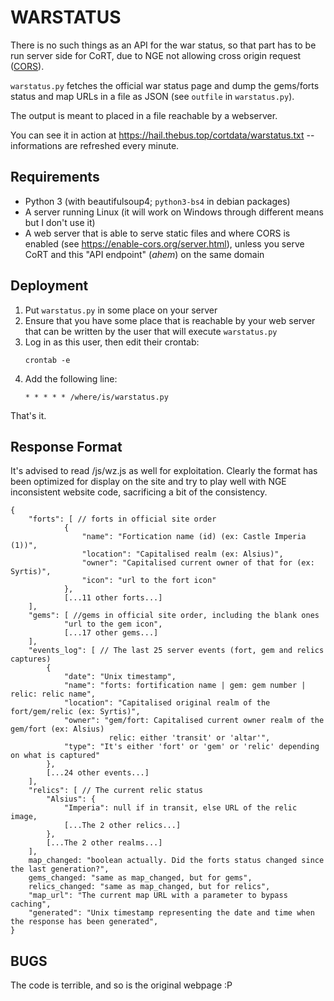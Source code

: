 # WARSTATUS

There is no such things as an API for the war status, so that part has to be
run server side for CoRT, due to NGE not allowing cross origin request
([CORS](https://developer.mozilla.org/en-US/docs/Web/HTTP/CORS)).

`warstatus.py` fetches the official war status page and dump the gems/forts
status and map URLs in a file as JSON (see `outfile` in `warstatus.py`).

The output is meant to placed in a file reachable by a webserver.

You can see it in action at https://hail.thebus.top/cortdata/warstatus.txt --
informations are refreshed every minute.

## Requirements

- Python 3 (with beautifulsoup4; `python3-bs4` in debian packages)
- A server running Linux (it will work on Windows through different means but I don't use it)
- A web server that is able to serve static files and where CORS is enabled
  (see https://enable-cors.org/server.html), unless you serve CoRT and this
  "API endpoint" (*ahem*) on the same domain

## Deployment

1. Put `warstatus.py` in some place on your server
2. Ensure that you have some place that is reachable by your web server that
   can be written by the user that will execute `warstatus.py`
3. Log in as this user, then edit their crontab:
	```
	crontab -e
	```
4. Add the following line:
	```
	* * * * * /where/is/warstatus.py
	```

That's it.

## Response Format

It's advised to read /js/wz.js as well for exploitation. Clearly the format has
been optimized for display on the site and try to play well with NGE inconsistent
website code, sacrificing a bit of the consistency.

```
{
    "forts": [ // forts in official site order
            {
                "name": "Fortication name (id) (ex: Castle Imperia (1))",
                "location": "Capitalised realm (ex: Alsius)",
                "owner": "Capitalised current owner of that for (ex: Syrtis)",
                "icon": "url to the fort icon"
            },
            [...11 other forts...]
    ],
    "gems": [ //gems in official site order, including the blank ones
            "url to the gem icon",
            [...17 other gems...]
    ],
    "events_log": [ // The last 25 server events (fort, gem and relics captures)
        {
            "date": "Unix timestamp",
            "name": "forts: fortification name | gem: gem number | relic: relic name",
            "location": "Capitalised original realm of the fort/gem/relic (ex: Syrtis)",
            "owner": "gem/fort: Capitalised current owner realm of the gem/fort (ex: Alsius)
                      relic: either 'transit' or 'altar'",
            "type": "It's either 'fort' or 'gem' or 'relic' depending on what is captured"
        },
        [...24 other events...]
    ],
    "relics": [ // The current relic status
        "Alsius": {
            "Imperia": null if in transit, else URL of the relic image,
            [...The 2 other relics...]
        },
        [...The 2 other realms...]
    ],
    map_changed: "boolean actually. Did the forts status changed since the last generation?",
    gems_changed: "same as map_changed, but for gems",
    relics_changed: "same as map_changed, but for relics",
    "map_url": "The current map URL with a parameter to bypass caching",
    "generated": "Unix timestamp representing the date and time when the response has been generated",
}
```

## BUGS

The code is terrible, and so is the original webpage :P
